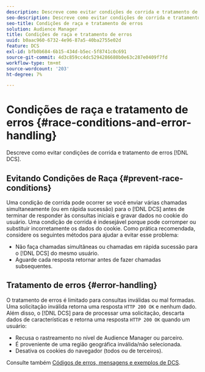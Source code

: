 ```yaml
---
description: Descreve como evitar condições de corrida e tratamento de erros do DCS.
seo-description: Descreve como evitar condições de corrida e tratamento de erros do DCS.
seo-title: Condições de raça e tratamento de erros
solution: Audience Manager
title: Condições de raça e tratamento de erros
uuid: b0aac960-6732-4e96-87a5-40ba2755e02d
feature: DCS
exl-id: bfb0b684-6b15-434d-b5ec-5f8741c0c691
source-git-commit: 4d3c859cc4dc5294286680b0e63c287e0409f7fd
workflow-type: tm+mt
source-wordcount: '203'
ht-degree: 7%

---
```


# Condições de raça e tratamento de erros {#race-conditions-and-error-handling}

Descreve como evitar condições de corrida e tratamento de erros [!DNL DCS].

## Evitando Condições de Raça {#prevent-race-conditions}

Uma condição de corrida pode ocorrer se você enviar várias chamadas simultaneamente (ou em rápida sucessão) para o [!DNL DCS] antes de terminar de responder às consultas iniciais e gravar dados no cookie do usuário. Uma condição de corrida é indesejável porque pode corromper ou substituir incorretamente os dados do cookie. Como prática recomendada, considere os seguintes métodos para ajudar a evitar esse problema:

* Não faça chamadas simultâneas ou chamadas em rápida sucessão para o [!DNL DCS] do mesmo usuário.
* Aguarde cada resposta retornar antes de fazer chamadas subsequentes.

## Tratamento de erros {#error-handling}

O tratamento de erros é limitado para consultas inválidas ou mal formadas. Uma solicitação inválida retorna uma resposta `HTTP 200 OK` e nenhum dado. Além disso, o [!DNL DCS] para de processar uma solicitação, descarta dados de características e retorna uma resposta `HTTP 200 OK` quando um usuário:

* Recusa o rastreamento no nível de Audience Manager ou parceiro.
* É proveniente de uma região geográfica inválida/não selecionada.
* Desativa os cookies do navegador (todos ou de terceiros).

Consulte também [Códigos de erros, mensagens e exemplos de DCS](../../../api/dcs-intro/dcs-api-reference/dcs-error-codes.md).
